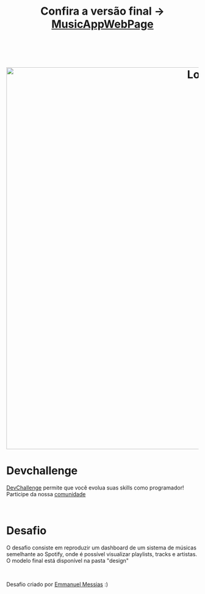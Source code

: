 <h1 align="center"> Confira a versão final -> <a href="https://arthu0x07.github.io/MusicAppWebPage/" target="_blank">MusicAppWebPage</a>
<br /><br /><br />

<p align="center">
    <img src="https://imgur.com/ipLHFFb.gif" alt="Logo" width="1000">
</p>

# Devchallenge
<a href="https://devchallenge.now.sh/"> DevChallenge</a> permite que você evolua suas skills como programador! Participe da nossa <a href="https://discord.gg/yvYXhGj">comunidade</a>

<br />

# Desafio
O desafio consiste em reproduzir um dashboard de um sistema de músicas semelhante ao Spotify, onde é possível visualizar playlists, tracks e artistas.
O modelo final está disponível na pasta "design"

<br>

Desafio criado por <a href="https://www.linkedin.com/in/emmanuel-messias-535621127/">Emmanuel Messias</a> :)
